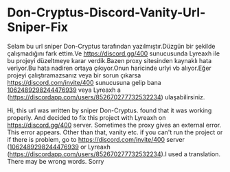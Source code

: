 # Don-Cryptus-Discord-Vanity-Url-Sniper-Fix

Selam bu url sniper Don-Cryptus tarafından yazılmıştır.Düzgün bir şekilde çalışmadığını fark ettim.Ve https://discord.gg/400 sunucusunda Lyreaxh ile bu projeyi düzeltmeye karar verdik.Bazen proxy sitesinden kaynaklı hata veriyor.Bu hata nadiren ortaya çıkıyor.Onun haricinde urlyi vb alıyor.Eğer projeyi çalıştıramazsanız veya bir sorun çıkarsa https://discord.com/invite/400 sunucusuna gelip bana [1062489298244476939](https://discordapp.com/users/1062489298244476939) veya Lyreaxh a (https://discordapp.com/users/852670277732532234) ulaşabilirsiniz.

Hi, this url was written by sniper Don-Cryptus. found that it was working properly. And decided to fix this project with Lyreaxh on https://discord.gg/400 server. Sometimes the proxy gives an external error. This error appears. Other than that, vanity etc. if you can't run the project or if there is problem, go to https://discord.com/invite/400 server ([1062489298244476939](https://discordapp.com/users/1062489298244476939) or Lyreaxh (https://discordapp.com/users/852670277732532234).I used a translation. There may be wrong words. Sorry
